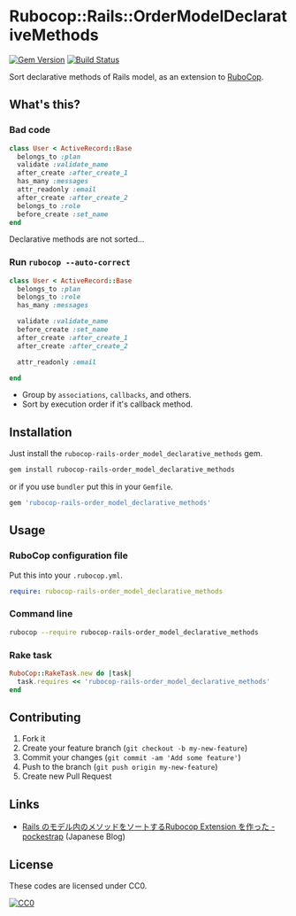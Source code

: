 # Rubocop::Rails::OrderModelDeclarativeMethods

[![Gem Version](https://badge.fury.io/rb/rubocop-rails-order_model_declarative_methods.svg)](https://badge.fury.io/rb/rubocop-rails-order_model_declarative_methods)
[![Build Status](https://travis-ci.org/pocke/rubocop-rails-order_model_declarative_methods.svg?branch=master)](https://travis-ci.org/pocke/rubocop-rails-order_model_declarative_methods)


Sort declarative methods of Rails model, as an extension to [RuboCop](https://github.com/bbatsov/rubocop).

## What's this?

### Bad code

```ruby
class User < ActiveRecord::Base
  belongs_to :plan
  validate :validate_name
  after_create :after_create_1
  has_many :messages
  attr_readonly :email
  after_create :after_create_2
  belongs_to :role
  before_create :set_name
end
```

Declarative methods are not sorted...


### Run `rubocop --auto-correct`

```ruby
class User < ActiveRecord::Base
  belongs_to :plan
  belongs_to :role
  has_many :messages

  validate :validate_name
  before_create :set_name
  after_create :after_create_1
  after_create :after_create_2

  attr_readonly :email

end
```

- Group by `associations`, `callbacks`, and others.
- Sort by execution order if it's callback method.


## Installation

Just install the `rubocop-rails-order_model_declarative_methods` gem.

```sh
gem install rubocop-rails-order_model_declarative_methods
```

or if you use `bundler` put this in your `Gemfile`.

```ruby
gem 'rubocop-rails-order_model_declarative_methods'
```


## Usage

### RuboCop configuration file

Put this into your `.rubocop.yml`.

```yaml
require: rubocop-rails-order_model_declarative_methods
```


### Command line

```sh
rubocop --require rubocop-rails-order_model_declarative_methods
```

### Rake task

```ruby
RuboCop::RakeTask.new do |task|
  task.requires << 'rubocop-rails-order_model_declarative_methods'
end
```



## Contributing

1. Fork it
2. Create your feature branch (`git checkout -b my-new-feature`)
3. Commit your changes (`git commit -am 'Add some feature'`)
4. Push to the branch (`git push origin my-new-feature`)
5. Create new Pull Request


## Links

- [Rails のモデル内のメソッドをソートするRubocop Extension を作った - pockestrap](http://pocke.hatenablog.com/entry/2016/03/04/232425) (Japanese Blog)


## License

These codes are licensed under CC0.

[![CC0](http://i.creativecommons.org/p/zero/1.0/88x31.png "CC0")](http://creativecommons.org/publicdomain/zero/1.0/deed.en)

